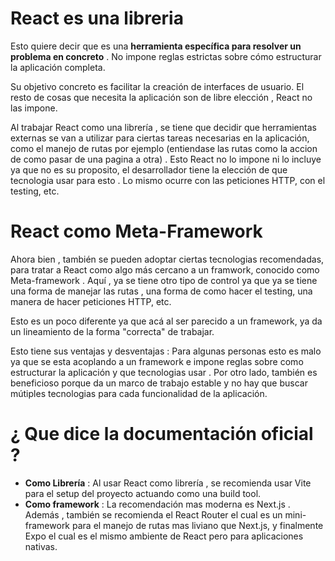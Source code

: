 # React es una libreria

Esto quiere decir que es una **herramienta específica para resolver un problema en concreto** . No impone reglas estrictas sobre cómo estructurar la aplicación completa.

Su objetivo concreto es facilitar la creación de interfaces de usuario. El resto de cosas que necesita la aplicación son de libre elección , React no las impone. 

Al trabajar React como una librería , se tiene que decidir que herramientas externas se van a utilizar para ciertas tareas necesarias en la aplicación, como el manejo de rutas por ejemplo (entiendase las rutas como la accion de como pasar de una pagina a otra) .
Esto React no lo impone ni lo incluye ya que no es su proposito, el desarrollador tiene la elección de que tecnologia usar para esto .
Lo mismo ocurre con las peticiones HTTP, con el testing, etc. 

# React como Meta-Framework

Ahora bien , también se pueden adoptar ciertas tecnologias recomendadas, para tratar a React como algo más cercano a un framwork, conocido como Meta-framework . 
Aquí , ya se tiene otro tipo de control ya que ya se tiene una forma de manejar las rutas , una forma de como hacer el testing, una manera de hacer peticiones HTTP, etc. 

Esto es un poco diferente ya que acá al ser parecido a un framework, ya da un lineamiento de la forma "correcta" de trabajar. 

Esto tiene sus ventajas y desventajas : Para algunas personas esto es malo ya que se esta acoplando a un framework e impone reglas sobre como estructurar la aplicación y que tecnologias usar .
Por otro lado, también es beneficioso porque da un marco de trabajo estable y no hay que buscar mútiples tecnologias para cada funcionalidad de la aplicación. 

# ¿ Que dice la documentación oficial ?

- **Como Librería** : Al usar React como librería , se recomienda usar Vite para el setup del proyecto actuando como una build tool.
- **Como framework** : La recomendación mas moderna es Next.js . Además , también se recomienda el React Router el cual es un mini-framework para el manejo de rutas mas liviano que Next.js, y finalmente Expo el cual es el mismo ambiente de React pero para aplicaciones nativas. 

